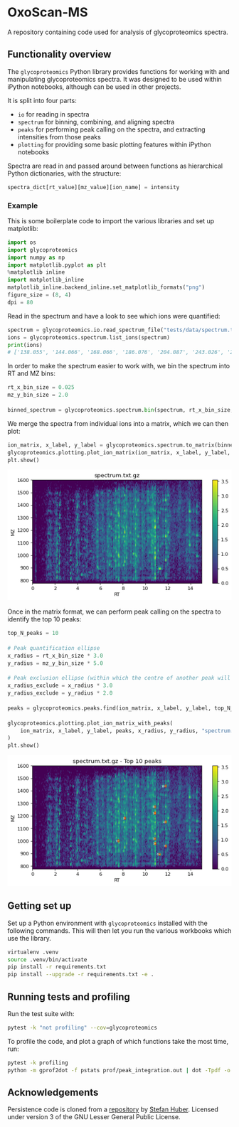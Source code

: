 # OxoScan-MS

A repository containing code used for analysis of glycoproteomics spectra.

## Functionality overview

The `glycoproteomics` Python library provides functions for working with and manipulating glycoproteomics spectra.
It was designed to be used within iPython notebooks, although can be used in other projects.

It is split into four parts:

- `io` for reading in spectra
- `spectrum` for binning, combining, and aligning spectra
- `peaks` for performing peak calling on the spectra, and extracting intensities from those peaks
- `plotting` for providing some basic plotting features within iPython notebooks

Spectra are read in and passed around between functions as hierarchical Python dictionaries, with the structure:

```python
spectra_dict[rt_value][mz_value][ion_name] = intensity
```

### Example

This is some boilerplate code to import the various libraries and set up matplotlib:

```python
import os
import glycoproteomics
import numpy as np
import matplotlib.pyplot as plt
%matplotlib inline
import matplotlib_inline
matplotlib_inline.backend_inline.set_matplotlib_formats("png")
figure_size = (8, 4)
dpi = 80
```

Read in the spectrum and have a look to see which ions were quantified:

```python
spectrum = glycoproteomics.io.read_spectrum_file("tests/data/spectrum.txt.gz")
ions = glycoproteomics.spectrum.list_ions(spectrum)
print(ions)
# ['138.055', '144.066', '168.066', '186.076', '204.087', '243.026', '274.092', '292.103', '308.098', '366.139', '405.079', '485.046', '512.197', '657.235']
```

In order to make the spectrum easier to work with, we bin the spectrum into RT and MZ bins: 

```python
rt_x_bin_size = 0.025
mz_y_bin_size = 2.0

binned_spectrum = glycoproteomics.spectrum.bin(spectrum, rt_x_bin_size, mz_y_bin_size, np.mean)
```

We merge the spectra from individual ions into a matrix, which we can then plot:

```python
ion_matrix, x_label, y_label = glycoproteomics.spectrum.to_matrix(binned_spectrum, ions)
glycoproteomics.plotting.plot_ion_matrix(ion_matrix, x_label, y_label, "spectrum.txt.gz", figure_size, dpi)
plt.show()
```

![Spectrum](/readme_images/spectrum.png)

Once in the matrix format, we can perform peak calling on the spectra to identify the top 10 peaks:

```python
top_N_peaks = 10

# Peak quantification ellipse
x_radius = rt_x_bin_size * 3.0
y_radius = mz_y_bin_size * 5.0

# Peak exclusion ellipse (within which the centre of another peak will not be called)
x_radius_exclude = x_radius * 3.0
y_radius_exclude = y_radius * 2.0

peaks = glycoproteomics.peaks.find(ion_matrix, x_label, y_label, top_N_peaks, x_radius_exclude, x_radius_exclude)

glycoproteomics.plotting.plot_ion_matrix_with_peaks(
    ion_matrix, x_label, y_label, peaks, x_radius, y_radius, "spectrum.txt.gz - Top {} peaks".format(top_N_peaks), figure_size, dpi
)
plt.show()
```

![Spectrum with top 10 peaks](/readme_images/peaks.png)

## Getting set up

Set up a Python environment with `glycoproteomics` installed with the following commands.
This will then let you run the various workbooks which use the library.

```bash
virtualenv .venv
source .venv/bin/activate
pip install -r requirements.txt
pip install --upgrade -r requirements.txt -e .
```

## Running tests and profiling

Run the test suite with:

```bash
pytest -k "not profiling" --cov=glycoproteomics
```

To profile the code, and plot a graph of which functions take the most time, run:

```bash
pytest -k profiling
python -m gprof2dot -f pstats prof/peak_integration.out | dot -Tpdf -o prof/peak_integration.pdf
```

## Acknowledgements

Persistence code is cloned from a [repository](https://git.sthu.org/?p=persistence.git) by [Stefan Huber](https://www.sthu.org/code/codesnippets/imagepers.html). Licensed under version 3 of the GNU Lesser General Public License.
